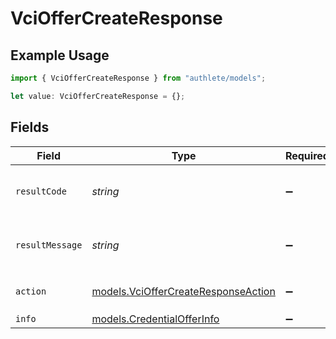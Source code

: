 # VciOfferCreateResponse

## Example Usage

```typescript
import { VciOfferCreateResponse } from "authlete/models";

let value: VciOfferCreateResponse = {};
```

## Fields

| Field                                                                            | Type                                                                             | Required                                                                         | Description                                                                      |
| -------------------------------------------------------------------------------- | -------------------------------------------------------------------------------- | -------------------------------------------------------------------------------- | -------------------------------------------------------------------------------- |
| `resultCode`                                                                     | *string*                                                                         | :heavy_minus_sign:                                                               | The code which represents the result of the API call.                            |
| `resultMessage`                                                                  | *string*                                                                         | :heavy_minus_sign:                                                               | A short message which explains the result of the API call.                       |
| `action`                                                                         | [models.VciOfferCreateResponseAction](../models/vcioffercreateresponseaction.md) | :heavy_minus_sign:                                                               | The result of the `/vci/offer/create` API call.                                  |
| `info`                                                                           | [models.CredentialOfferInfo](../models/credentialofferinfo.md)                   | :heavy_minus_sign:                                                               | N/A                                                                              |